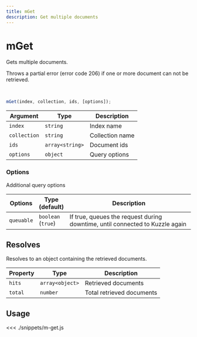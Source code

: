 ```yaml
---
title: mGet
description: Get multiple documents
---
```


# mGet

Gets multiple documents.

Throws a partial error (error code 206) if one or more document can not be retrieved.

<br/>

```javascript
mGet(index, collection, ids, [options]);
```

| Argument     | Type            | Description     |
| ------------ | --------------- | --------------- |
| `index`      | `string`        | Index name      |
| `collection` | `string`        | Collection name |
| `ids`        | `array<string>` | Document ids    |
| `options`    | `object`        | Query options   |

### Options

Additional query options

| Options    | Type<br/>(default)     | Description                                                                  |
| ---------- | ---------------------- | ---------------------------------------------------------------------------- |
| `queuable` | `boolean`<br/>(`true`) | If true, queues the request during downtime, until connected to Kuzzle again |

## Resolves

Resolves to an object containing the retrieved documents.

| Property | Type            | Description               |
| -------- | --------------- | ------------------------- |
| `hits`   | `array<object>` | Retrieved documents       |
| `total`  | `number`        | Total retrieved documents |

## Usage

<<< ./snippets/m-get.js
